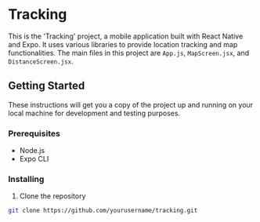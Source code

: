 # Tracking

This is the 'Tracking' project, a mobile application built with React Native and Expo. It uses various libraries to provide location tracking and map functionalities. The main files in this project are `App.js`, `MapScreen.jsx`, and `DistanceScreen.jsx`.

## Getting Started

These instructions will get you a copy of the project up and running on your local machine for development and testing purposes.

### Prerequisites

- Node.js
- Expo CLI

### Installing

1. Clone the repository
```bash
git clone https://github.com/yourusername/tracking.git
```